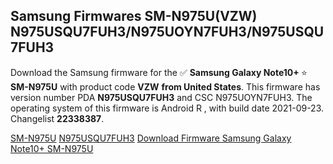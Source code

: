 <h2>Samsung Firmwares SM-N975U(VZW) N975USQU7FUH3/N975UOYN7FUH3/N975USQU7FUH3</h2>
Download the Samsung firmware for the ✅ <strong>Samsung Galaxy Note10+ </strong> ⭐ <strong>SM-N975U</strong> with product code <strong>VZW</strong> <strong> from United States</strong>. This firmware has version number PDA <strong>N975USQU7FUH3</strong> and CSC N975UOYN7FUH3. The operating system of this firmware is Android R , with build date 2021-09-23. Changelist <strong>22338387</strong>.


[SM-N975U](https://samfirm.shop/samsung/model/SM-N975U)
[N975USQU7FUH3](https://samfirm.shop/samsung/pda/N975USQU7FUH3)
[Download Firmware Samsung Galaxy Note10+ SM-N975U](https://samfirm.shop/samsung/firmware/458444)
